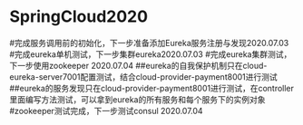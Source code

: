 # SpringCloud2020
#完成服务调用前的初始化，下一步准备添加Eureka服务注册与发现2020.07.03
#完成eureka单机测试，下一步集群eureka2020.07.03
#完成eureka集群测试，下一步使用zookeeper 2020.07.04
##eureka的自我保护机制只在cloud-eureka-server7001配置测试，结合cloud-provider-payment8001进行测试
##eureka的服务发现只在cloud-provider-payment8001进行测试，在controller里面编写方法测试，可以拿到eureka的所有服务和每个服务下的实例对象
#zookeeper测试完成，下一步测试consul 2020.07.04